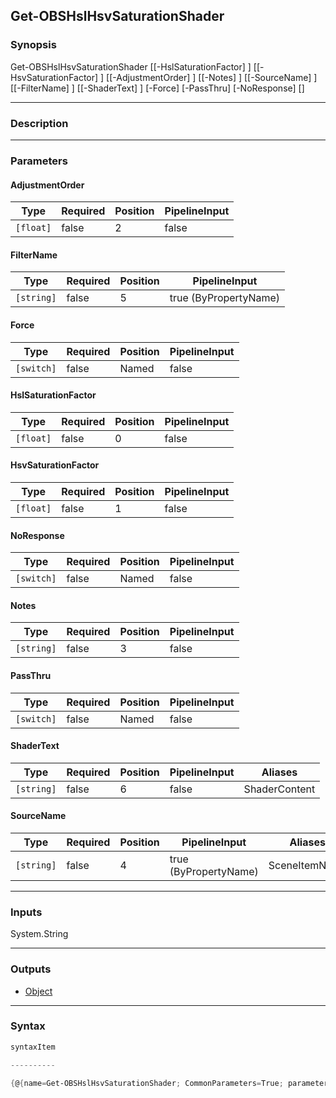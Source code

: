 Get-OBSHslHsvSaturationShader
-----------------------------

### Synopsis

Get-OBSHslHsvSaturationShader [[-HslSaturationFactor] <float>] [[-HsvSaturationFactor] <float>] [[-AdjustmentOrder] <float>] [[-Notes] <string>] [[-SourceName] <string>] [[-FilterName] <string>] [[-ShaderText] <string>] [-Force] [-PassThru] [-NoResponse] [<CommonParameters>]

---

### Description

---

### Parameters
#### **AdjustmentOrder**

|Type     |Required|Position|PipelineInput|
|---------|--------|--------|-------------|
|`[float]`|false   |2       |false        |

#### **FilterName**

|Type      |Required|Position|PipelineInput        |
|----------|--------|--------|---------------------|
|`[string]`|false   |5       |true (ByPropertyName)|

#### **Force**

|Type      |Required|Position|PipelineInput|
|----------|--------|--------|-------------|
|`[switch]`|false   |Named   |false        |

#### **HslSaturationFactor**

|Type     |Required|Position|PipelineInput|
|---------|--------|--------|-------------|
|`[float]`|false   |0       |false        |

#### **HsvSaturationFactor**

|Type     |Required|Position|PipelineInput|
|---------|--------|--------|-------------|
|`[float]`|false   |1       |false        |

#### **NoResponse**

|Type      |Required|Position|PipelineInput|
|----------|--------|--------|-------------|
|`[switch]`|false   |Named   |false        |

#### **Notes**

|Type      |Required|Position|PipelineInput|
|----------|--------|--------|-------------|
|`[string]`|false   |3       |false        |

#### **PassThru**

|Type      |Required|Position|PipelineInput|
|----------|--------|--------|-------------|
|`[switch]`|false   |Named   |false        |

#### **ShaderText**

|Type      |Required|Position|PipelineInput|Aliases      |
|----------|--------|--------|-------------|-------------|
|`[string]`|false   |6       |false        |ShaderContent|

#### **SourceName**

|Type      |Required|Position|PipelineInput        |Aliases      |
|----------|--------|--------|---------------------|-------------|
|`[string]`|false   |4       |true (ByPropertyName)|SceneItemName|

---

### Inputs
System.String

---

### Outputs
* [Object](https://learn.microsoft.com/en-us/dotnet/api/System.Object)

---

### Syntax
```PowerShell
syntaxItem
```
```PowerShell
----------
```
```PowerShell
{@{name=Get-OBSHslHsvSaturationShader; CommonParameters=True; parameter=System.Object[]}}
```
